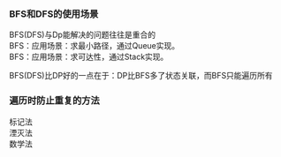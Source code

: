 ###  BFS和DFS的使用场景  
  BFS(DFS)与Dp能解决的问题往往是重合的  
  BFS：应用场景：求最小路径，通过Queue实现。  
  BFS：应用场景：求可达性，通过Stack实现。  
    
  BFS(DFS)比DP好的一点在于：DP比BFS多了状态关联，而BFS只能遍历所有  
  
### 遍历时防止重复的方法  
标记法  
湮灭法  
数学法  
  
  
